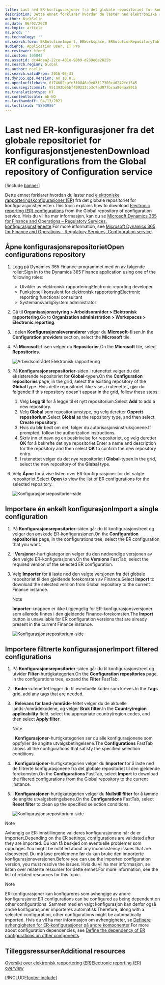 ```yaml
---
title: Last ned ER-konfigurasjoner fra det globale repositoriet for konfigurasjonstjenesten
description: Dette emnet forklarer hvordan du laster ned elektroniske rapporteringskonfigurasjoner (ER) fra det globale repositoriet for konfigurasjonstjenesten.
author: NickSelin
ms.date: 06/02/2020
ms.topic: article
ms.prod: ''
ms.technology: ''
ms.search.form: ERSolutionImport, ERWorkspace, ERSolutionRepositoryTable
audience: Application User, IT Pro
ms.reviewer: kfend
ms.custom: 105843
ms.assetid: dc44dea2-22ce-401e-98b9-d289e0e2825b
ms.search.region: Global
ms.author: nselin
ms.search.validFrom: 2016-05-31
ms.dyn365.ops.version: AX 10.0.5
ms.openlocfilehash: 6f74602cafe3f0848a9e03f17300ca6242fe1545
ms.sourcegitcommit: 951393b05bf409333cb3c7ad977bcaa804aa801b
ms.translationtype: HT
ms.contentlocale: nb-NO
ms.lasthandoff: 04/13/2021
ms.locfileid: "5893986"
---
```

# <a name="download-er-configurations-from-the-global-repository-of-configuration-service"></a><span data-ttu-id="a91a7-103">Last ned ER-konfigurasjoner fra det globale repositoriet for konfigurasjonstjenesten</span><span class="sxs-lookup"><span data-stu-id="a91a7-103">Download ER configurations from the Global repository of Configuration service</span></span>

[!include [banner](../includes/banner.md)]

<span data-ttu-id="a91a7-104">Dette emnet forklarer hvordan du laster ned [elektroniske rapporteringskonfigurasjoner (ER)](general-electronic-reporting.md#Configuration) fra det globale repositoriet for konfigurasjonstjenesten.</span><span class="sxs-lookup"><span data-stu-id="a91a7-104">This topic explains how to download [Electronic reporting (ER) configurations](general-electronic-reporting.md#Configuration) from the Global repository of configuration service.</span></span> <span data-ttu-id="a91a7-105">Hvis du vil ha mer informasjon, kan du se [Microsoft Dynamics 365 for Finance and Operations – Regulatory Services, konfigurasjonstjeneste](/business-applications-release-notes/october18/dynamics365-finance-operations/regulatory-service-configuration).</span><span class="sxs-lookup"><span data-stu-id="a91a7-105">For more information, see [Microsoft Dynamics 365 for Finance and Operations - Regulatory Services, Configuration service](/business-applications-release-notes/october18/dynamics365-finance-operations/regulatory-service-configuration).</span></span>

## <a name="open-configurations-repository"></a><span data-ttu-id="a91a7-106">Åpne konfigurasjonsrepositoriet</span><span class="sxs-lookup"><span data-stu-id="a91a7-106">Open configurations repository</span></span>

1. <span data-ttu-id="a91a7-107">Logg på Dynamics 365 Finance-programmet med én av følgende roller:</span><span class="sxs-lookup"><span data-stu-id="a91a7-107">Sign in to the Dynamics 365 Finance application using one of the following roles:</span></span>

    - <span data-ttu-id="a91a7-108">Utvikler av elektronisk rapportering</span><span class="sxs-lookup"><span data-stu-id="a91a7-108">Electronic reporting developer</span></span>
    - <span data-ttu-id="a91a7-109">Funksjonell konsulent for elektronisk rapportering</span><span class="sxs-lookup"><span data-stu-id="a91a7-109">Electronic reporting functional consultant</span></span>
    - <span data-ttu-id="a91a7-110">Systemansvarlig</span><span class="sxs-lookup"><span data-stu-id="a91a7-110">System administrator</span></span>

2. <span data-ttu-id="a91a7-111">Gå til **Organisasjonsstyring > Arbeidsområder > Elektronisk rapportering**.</span><span class="sxs-lookup"><span data-stu-id="a91a7-111">Go to **Organization administration > Workspaces > Electronic reporting**.</span></span>
3. <span data-ttu-id="a91a7-112">I delen **Konfigurasjonsleverandører** velger du **Microsoft**-flisen.</span><span class="sxs-lookup"><span data-stu-id="a91a7-112">In the **Configuration providers** section, select the **Microsoft** tile.</span></span>
3. <span data-ttu-id="a91a7-113">På **Microsoft**-flisen velger du **Repositorier**.</span><span class="sxs-lookup"><span data-stu-id="a91a7-113">On the **Microsoft** tile, select **Repositories**.</span></span>

    ![Arbeidsområdet Elektronisk rapportering](./media/er-download-configurations-global-repo-er-workspace.png)

4. <span data-ttu-id="a91a7-115">På **Konfigurasjonsrepositorier**-siden i rutenettet velger du det eksisterende repositoriet for **Global**-typen.</span><span class="sxs-lookup"><span data-stu-id="a91a7-115">On the **Configuration repositories** page, in the grid, select the existing repository of the **Global** type.</span></span> <span data-ttu-id="a91a7-116">Hvis dette repositoriet ikke vises i rutenettet, gjør du følgende:</span><span class="sxs-lookup"><span data-stu-id="a91a7-116">If this repository doesn't appear in the grid, follow these steps:</span></span>

    1. <span data-ttu-id="a91a7-117">Velg **Legg til** for å legge til et nytt repositorium.</span><span class="sxs-lookup"><span data-stu-id="a91a7-117">Select **Add** to add a new repository.</span></span>
    2. <span data-ttu-id="a91a7-118">Velg **Global** som repositoriumstype, og velg deretter **Opprett repositorium**.</span><span class="sxs-lookup"><span data-stu-id="a91a7-118">Select **Global** as the repository type, and then select **Create repository**.</span></span>
    3. <span data-ttu-id="a91a7-119">Hvis du blir bedt om det, følger du autorisasjonsinstruksjonene.</span><span class="sxs-lookup"><span data-stu-id="a91a7-119">If prompted, follow the authorization instructions.</span></span>
    4. <span data-ttu-id="a91a7-120">Skriv inn et navn og en beskrivelse for repositoriet, og velg deretter **OK** for å bekrefte det nye repositoriet.</span><span class="sxs-lookup"><span data-stu-id="a91a7-120">Enter a name and description for the repository and then select **OK** to confirm the new repository entry.</span></span>
    5. <span data-ttu-id="a91a7-121">I rutenettet velger du det nye repositoriet i **Global**-typen.</span><span class="sxs-lookup"><span data-stu-id="a91a7-121">In the grid, select the new repository of the **Global** type.</span></span>

5. <span data-ttu-id="a91a7-122">Velg **Åpne** for å vise listen over ER-konfigurasjoner for det valgte repositoriet.</span><span class="sxs-lookup"><span data-stu-id="a91a7-122">Select **Open** to view the list of ER configurations for the selected repository.</span></span>

    ![Konfigurasjonsrepositorier-side](./media/er-download-configurations-global-repo-repositories-list.png)

## <a name="import-a-single-configuration"></a><span data-ttu-id="a91a7-124">Importere én enkelt konfigurasjon</span><span class="sxs-lookup"><span data-stu-id="a91a7-124">Import a single configuration</span></span>

1. <span data-ttu-id="a91a7-125">På **Konfigurasjonsrepositorier**-siden går du til konfigurasjonstreet og velger den ønskede ER-konfigurasjonen.</span><span class="sxs-lookup"><span data-stu-id="a91a7-125">On the **Configuration repositories** page, in the configurations tree, select the ER configuration that you want.</span></span>
2. <span data-ttu-id="a91a7-126">I **Versjoner**-hurtigkategorien velger du den nødvendige versjonen av den valgte ER-konfigurasjonen.</span><span class="sxs-lookup"><span data-stu-id="a91a7-126">On the **Versions** FastTab, select the required version of the selected ER configuration.</span></span>
3. <span data-ttu-id="a91a7-127">Velg **Importer** for å laste ned den valgte versjonen fra det globale repositoriet til den gjeldende forekomsten av Finance.</span><span class="sxs-lookup"><span data-stu-id="a91a7-127">Select **Import** to download the selected version from Global repository to the current Finance instance.</span></span>

    > [!NOTE]
    > <span data-ttu-id="a91a7-128">**Importer**-knappen er ikke tilgjengelig for ER-konfigurasjonsversjoner som allerede finnes i den gjeldende Finance-forekomsten.</span><span class="sxs-lookup"><span data-stu-id="a91a7-128">The **Import** button is unavailable for ER configuration versions that are already present in the current Finance instance.</span></span>

    ![Konfigurasjonsrepositorium-side](./media/er-download-configurations-global-repo-repository-content.png)

## <a name="import-filtered-configurations"></a><span data-ttu-id="a91a7-130">Importere filtrerte konfigurasjoner</span><span class="sxs-lookup"><span data-stu-id="a91a7-130">Import filtered configurations</span></span>

1. <span data-ttu-id="a91a7-131">På **Konfigurasjonsrepositorier**-siden går du til konfigurasjonstreet og utvider **Filter**-hurtigkategorien.</span><span class="sxs-lookup"><span data-stu-id="a91a7-131">On the **Configuration repositories** page, in the configurations tree, expand the **Filter** FastTab.</span></span>
2. <span data-ttu-id="a91a7-132">I **Koder**-rutenettet legger du til eventuelle koder som kreves.</span><span class="sxs-lookup"><span data-stu-id="a91a7-132">In the **Tags** grid, add any tags that are needed.</span></span>
3. <span data-ttu-id="a91a7-133">I **Relevans for land-/område**-feltet velger du de aktuelle lands-/områdekodene, og velger **Bruk filter**.</span><span class="sxs-lookup"><span data-stu-id="a91a7-133">In the **Country/region applicability** field, select the appropriate country/region codes, and then select  **Apply filter**.</span></span>

    > [!NOTE]
    > <span data-ttu-id="a91a7-134">I **Konfigurasjoner**-hurtigkategorien ser du alle konfigurasjonene som oppfyller de angitte utvalgsbetingelsene.</span><span class="sxs-lookup"><span data-stu-id="a91a7-134">The **Configurations** FastTab shows all the configurations that satisfy the specified selection conditions.</span></span>

4. <span data-ttu-id="a91a7-135">I **Konfigurasjoner**-hurtigkategorien velger du **Importer** for å laste ned de filtrerte konfigurasjonene fra det globale repositoriet til den gjeldende forekomsten.</span><span class="sxs-lookup"><span data-stu-id="a91a7-135">On the **Configurations** FastTab, select **Import** to download the filtered configurations from the Global repository to the current instance.</span></span>
5. <span data-ttu-id="a91a7-136">I **Konfigurasjoner**-hurtigkategorien velger du **Nullstill filter** for å tømme de angitte utvalgsbetingelsene.</span><span class="sxs-lookup"><span data-stu-id="a91a7-136">On the **Configurations** FastTab, select **Reset filter** to clean up the specified selection conditions.</span></span>

    ![Konfigurasjonsrepositorium-side](./media/er-download-configurations-global-repo-filtered-configurations.png)

> [!NOTE]
> <span data-ttu-id="a91a7-138">Avhengig av ER-innstillingene valideres konfigurasjonene når de er importert.</span><span class="sxs-lookup"><span data-stu-id="a91a7-138">Depending on the ER settings, configurations are validated after they are imported.</span></span> <span data-ttu-id="a91a7-139">Du kan få beskjed om eventuelle problemer som oppdages.</span><span class="sxs-lookup"><span data-stu-id="a91a7-139">You might be notified about any inconsistency issues that are discovered.</span></span> <span data-ttu-id="a91a7-140">Du må løse problemene før du kan bruke den importerte konfigurasjonsversjonen.</span><span class="sxs-lookup"><span data-stu-id="a91a7-140">Before you can use the imported configuration version, you must resolve the issues.</span></span> <span data-ttu-id="a91a7-141">Hvis du vil ha mer informasjon, se listen over relaterte ressurser for dette emnet.</span><span class="sxs-lookup"><span data-stu-id="a91a7-141">For more information, see the list of related resources for this topic.</span></span>

> [!NOTE]
> <span data-ttu-id="a91a7-142">ER-konfigurasjoner kan konfigureres som avhengige av andre konfigurasjoner.</span><span class="sxs-lookup"><span data-stu-id="a91a7-142">ER configurations can be configured as being dependent on other configurations.</span></span> <span data-ttu-id="a91a7-143">Sammen med en valgt konfigurasjon kan derfor også andre konfigurasjoner importeres automatisk.</span><span class="sxs-lookup"><span data-stu-id="a91a7-143">Therefore, along with a selected configuration, other configurations might be automatically imported.</span></span> <span data-ttu-id="a91a7-144">Hvis du vil ha mer informasjon om avhengigheter, se [Definere avhengigheten for ER-konfigurasjoner på andre komponenter](tasks/er-define-dependency-er-configurations-from-other-components-july-2017.md).</span><span class="sxs-lookup"><span data-stu-id="a91a7-144">For more about configuration dependencies, see [Define the dependency of ER configurations on other components](tasks/er-define-dependency-er-configurations-from-other-components-july-2017.md).</span></span>

## <a name="additional-resources"></a><span data-ttu-id="a91a7-145">Tilleggsressurser</span><span class="sxs-lookup"><span data-stu-id="a91a7-145">Additional resources</span></span>

[<span data-ttu-id="a91a7-146">Oversikt over elektronisk rapportering (ER)</span><span class="sxs-lookup"><span data-stu-id="a91a7-146">Electronic reporting (ER) overview</span></span>](general-electronic-reporting.md)


[!INCLUDE[footer-include](../../../includes/footer-banner.md)]